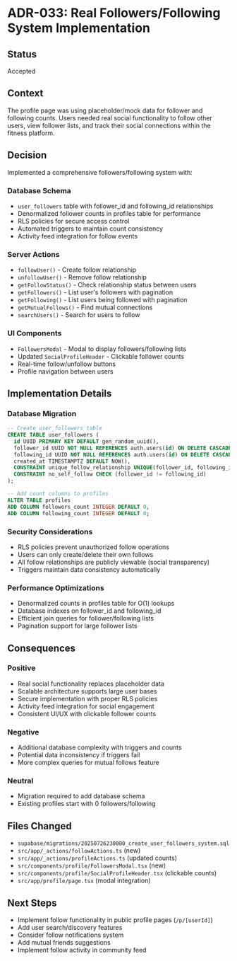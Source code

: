 # ADR-033: Real Followers/Following System Implementation

## Status
Accepted

## Context
The profile page was using placeholder/mock data for follower and following counts. Users needed real social functionality to follow other users, view follower lists, and track their social connections within the fitness platform.

## Decision
Implemented a comprehensive followers/following system with:

### Database Schema
- `user_followers` table with follower_id and following_id relationships
- Denormalized follower counts in profiles table for performance
- RLS policies for secure access control
- Automated triggers to maintain count consistency
- Activity feed integration for follow events

### Server Actions
- `followUser()` - Create follow relationship
- `unfollowUser()` - Remove follow relationship  
- `getFollowStatus()` - Check relationship status between users
- `getFollowers()` - List user's followers with pagination
- `getFollowing()` - List users being followed with pagination
- `getMutualFollows()` - Find mutual connections
- `searchUsers()` - Search for users to follow

### UI Components
- `FollowersModal` - Modal to display followers/following lists
- Updated `SocialProfileHeader` - Clickable follower counts
- Real-time follow/unfollow buttons
- Profile navigation between users

## Implementation Details

### Database Migration
```sql
-- Create user_followers table
CREATE TABLE user_followers (
  id UUID PRIMARY KEY DEFAULT gen_random_uuid(),
  follower_id UUID NOT NULL REFERENCES auth.users(id) ON DELETE CASCADE,
  following_id UUID NOT NULL REFERENCES auth.users(id) ON DELETE CASCADE,
  created_at TIMESTAMPTZ DEFAULT NOW(),
  CONSTRAINT unique_follow_relationship UNIQUE(follower_id, following_id),
  CONSTRAINT no_self_follow CHECK (follower_id != following_id)
);

-- Add count columns to profiles
ALTER TABLE profiles 
ADD COLUMN followers_count INTEGER DEFAULT 0,
ADD COLUMN following_count INTEGER DEFAULT 0;
```

### Security Considerations
- RLS policies prevent unauthorized follow operations
- Users can only create/delete their own follows
- All follow relationships are publicly viewable (social transparency)
- Triggers maintain data consistency automatically

### Performance Optimizations
- Denormalized counts in profiles table for O(1) lookups
- Database indexes on follower_id and following_id
- Efficient join queries for follower/following lists
- Pagination support for large follower lists

## Consequences

### Positive
- Real social functionality replaces placeholder data
- Scalable architecture supports large user bases
- Secure implementation with proper RLS policies
- Activity feed integration for social engagement
- Consistent UI/UX with clickable follower counts

### Negative
- Additional database complexity with triggers and counts
- Potential data inconsistency if triggers fail
- More complex queries for mutual follows feature

### Neutral
- Migration required to add database schema
- Existing profiles start with 0 followers/following

## Files Changed
- `supabase/migrations/20250726230000_create_user_followers_system.sql`
- `src/app/_actions/followActions.ts` (new)
- `src/app/_actions/profileActions.ts` (updated counts)
- `src/components/profile/FollowersModal.tsx` (new)
- `src/components/profile/SocialProfileHeader.tsx` (clickable counts)
- `src/app/profile/page.tsx` (modal integration)

## Next Steps
- Implement follow functionality in public profile pages (`/p/[userId]`)
- Add user search/discovery features
- Consider follow notifications system
- Add mutual friends suggestions
- Implement follow activity in community feed 